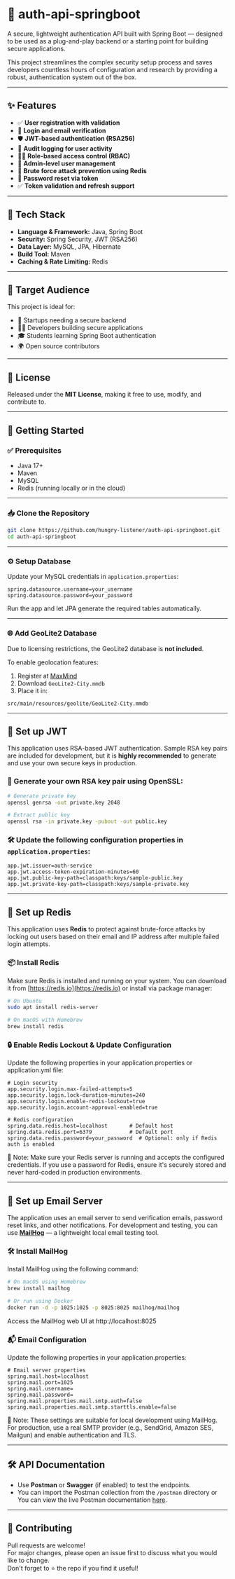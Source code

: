 # 🔐 auth-api-springboot

A secure, lightweight authentication API built with Spring Boot — designed to be used as a plug-and-play backend or a starting point for building secure applications.

This project streamlines the complex security setup process and saves developers countless hours of configuration and research by providing a robust,  authentication system out of the box.

---

## ✨ Features

- ✅ **User registration with validation**  
- 🔐 **Login and email verification**  
- 🛡️ **JWT-based authentication (RSA256)**  
- 🧾 **Audit logging for user activity**  
- 🧑‍💼 **Role-based access control (RBAC)**  
- 👤 **Admin-level user management**  
- 🔐 **Brute force attack prevention using Redis**  
- 🔁 **Password reset via token**  
- ✅ **Token validation and refresh support**

---

## 🧰 Tech Stack

- **Language & Framework:** Java, Spring Boot  
- **Security:** Spring Security, JWT (RSA256)  
- **Data Layer:** MySQL, JPA, Hibernate  
- **Build Tool:** Maven  
- **Caching & Rate Limiting:** Redis

---

## 🎯 Target Audience

This project is ideal for:

- 🚀 Startups needing a secure backend  
- 👨‍💻 Developers building secure applications  
- 🎓 Students learning Spring Boot authentication  
- 🌍 Open source contributors

---

## 📜 License

Released under the **MIT License**, making it free to use, modify, and contribute to.

---

## 🚀 Getting Started

### ✅ Prerequisites

- Java 17+
- Maven
- MySQL
- Redis (running locally or in the cloud)

---

### 📥 Clone the Repository

```bash
git clone https://github.com/hungry-listener/auth-api-springboot.git
cd auth-api-springboot
```

---

### ⚙️ Setup Database

Update your MySQL credentials in `application.properties`:

```properties
spring.datasource.username=your_username
spring.datasource.password=your_password
```

Run the app and let JPA generate the required tables automatically.

---

### 🌐 Add GeoLite2 Database

Due to licensing restrictions, the GeoLite2 database is **not included**.

To enable geolocation features:

1. Register at [MaxMind](https://www.maxmind.com)
2. Download `GeoLite2-City.mmdb`
3. Place it in:

```plaintext
src/main/resources/geolite/GeoLite2-City.mmdb
```

---

## 🔐 Set up JWT

This application uses RSA-based JWT authentication. Sample RSA key pairs are included for development, but it is **highly recommended** to generate and use your own secure keys in production.

### 🔧 Generate your own RSA key pair using OpenSSL:
```bash
# Generate private key 
openssl genrsa -out private.key 2048

# Extract public key
openssl rsa -in private.key -pubout -out public.key
```

### 🛠️ Update the following configuration properties in `application.properties`:

```properties
app.jwt.issuer=auth-service
app.jwt.access-token-expiration-minutes=60
app.jwt.public-key-path=classpath:keys/sample-public.key
app.jwt.private-key-path=classpath:keys/sample-private.key
```

---

## 🧠 Set up Redis

This application uses **Redis** to protect against brute-force attacks by locking out users based on their email and IP address after multiple failed login attempts.

### 📦 Install Redis

Make sure Redis is installed and running on your system. You can download it from [https://redis.io](https://redis.io) or install via package manager:

```bash
# On Ubuntu
sudo apt install redis-server

# On macOS with Homebrew
brew install redis
```

### 🔒 Enable Redis Lockout & Update Configuration
Update the following properties in your application.properties or application.yml file:

```properties
# Login security
app.security.login.max-failed-attempts=5
app.security.login.lock-duration-minutes=240
app.security.login.enable-redis-lockout=true
app.security.login.account-approval-enabled=true

# Redis configuration
spring.data.redis.host=localhost       # Default host
spring.data.redis.port=6379            # Default port
spring.data.redis.password=your_password  # Optional: only if Redis auth is enabled
```

📌 Note: Make sure your Redis server is running and accepts the configured credentials. If you use a password for Redis, ensure it's securely stored and never hard-coded in production environments.

---

## 📧 Set up Email Server

The application uses an email server to send verification emails, password reset links, and other notifications. For development and testing, you can use **[MailHog](https://github.com/mailhog/MailHog)** — a lightweight local email testing tool.

### 🛠️ Install MailHog

Install MailHog using the following command:

```bash
# On macOS using Homebrew
brew install mailhog

# Or run using Docker
docker run -d -p 1025:1025 -p 8025:8025 mailhog/mailhog
```

Access the MailHog web UI at http://localhost:8025

### 📬 Email Configuration

Update the following properties in your application.properties:

```properties
# Email server properties
spring.mail.host=localhost
spring.mail.port=1025
spring.mail.username=
spring.mail.password=
spring.mail.properties.mail.smtp.auth=false
spring.mail.properties.mail.smtp.starttls.enable=false
```

📌 Note: These settings are suitable for local development using MailHog. For production, use a real SMTP provider (e.g., SendGrid, Amazon SES, Mailgun) and enable authentication and TLS.

---

## 🛠️ API Documentation

- Use **Postman** or **Swagger** (if enabled) to test the endpoints.
- You can import the Postman collection from the `/postman` directory or You can view the live Postman documentation [here](https://documenter.getpostman.com/view/44246711/2sB2ixjE3F).

---

## 🙌 Contributing

Pull requests are welcome!  
For major changes, please open an issue first to discuss what you would like to change.  
Don't forget to ⭐ the repo if you find it useful!
